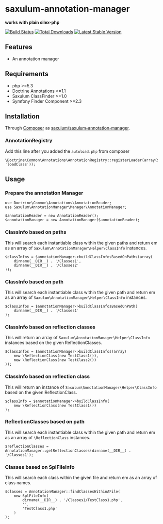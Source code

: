 saxulum-annotation-manager
==========================

**works with plain silex-php**

[![Build Status](https://api.travis-ci.org/saxulum/saxulum-annotation-manager.png?branch=master)](https://travis-ci.org/saxulum/saxulum-annotation-manager)
[![Total Downloads](https://poser.pugx.org/saxulum/saxulum-annotation-manager/downloads.png)](https://packagist.org/packages/saxulum/saxulum-annotation-manager)
[![Latest Stable Version](https://poser.pugx.org/saxulum/saxulum-annotation-manager/v/stable.png)](https://packagist.org/packages/saxulum/saxulum-annotation-manager)

Features
--------

* An annotation manager

Requirements
------------

* php >=5.3
* Doctrine Annotations >=1.1
* Saxulum ClassFinder >=1.0
* Symfony Finder Component >=2.3

Installation
------------

Through [Composer](http://getcomposer.org) as [saxulum/saxulum-annotation-manager][1].

### AnnotationRegistry

Add this line after you added the `autoload.php` from composer

```{.php}
\Doctrine\Common\Annotations\AnnotationRegistry::registerLoader(array($loader, 'loadClass'));
```

Usage
-----

### Prepare the annotation Manager

```{.php}
use Doctrine\Common\Annotations\AnnotationReader;
use Saxulum\AnnotationManager\Manager\AnnotationManager;

$annotationReader = new AnnotationReader();
$annotationManager = new AnnotationManager($annotationReader);
```

### ClassInfo based on paths
This will search each instantiable class within the given paths
and return em as an array of `Saxulum\AnnotationManager\Helper\ClassInfo`
instances.

```{.php}
$classInfos = $annotationManager->buildClassInfosBasedOnPaths(array(
    dirname(__DIR__) . '/Classes1',
    dirname(__DIR__) . '/Classes2'
));
```

### ClassInfo based on path
This will search each instantiable class within the given path
and return em as an array of `Saxulum\AnnotationManager\Helper\ClassInfo`
instances.

```{.php}
$classInfos = $annotationManager->buildClassInfosBasedOnPath(
    dirname(__DIR__) . '/Classes1'
);
```

### ClassInfo based on reflection classes
This will return an array of `Saxulum\AnnotationManager\Helper\ClassInfo`
instances based on the given ReflectionClasses.

```{.php}
$classInfos = $annotationManager->buildClassInfos(array(
    new \ReflectionClass(new TestClass1()),
    new \ReflectionClass(new TestClass2())
));
```

### ClassInfo based on reflection class
This will return an instance of `Saxulum\AnnotationManager\Helper\ClassInfo`
based on the given ReflectionClass.

```{.php}
$classInfo = $annotationManager->buildClassInfo(
    new \ReflectionClass(new TestClass1())
);
```

### ReflectionClasses based on path
This will search each instantiable class within the given path
and return em as an array of `\ReflectionClass` instances.

```{.php}
$reflectionClasses = AnnotationManager::getReflectionClasses(dirname(__DIR__) . '/Classes1');
```

### Classes based on SplFileInfo
This will search each class within the given file and return em
as an array of class names.

```{.php}
$classes = AnnotationManager::findClassesWithinAFile(
    new SplFileInfo(
        dirname(__DIR__) . '/Classes1/TestClass1.php',
        '',
        'TestClass1.php'
    )
);
```

[1]: https://packagist.org/packages/saxulum/saxulum-annotation-manager